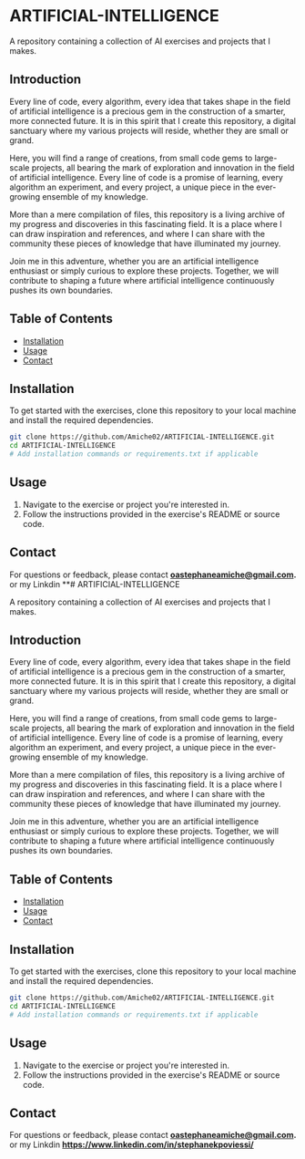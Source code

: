 # ARTIFICIAL-INTELLIGENCE


A repository containing a collection of AI exercises and projects that I makes.

## Introduction
Every line of code, every algorithm, every idea that takes shape in the field of artificial intelligence is a precious gem in the construction of a smarter, more connected future. It is in this spirit that I create this repository, a digital sanctuary where my various projects will reside, whether they are small or grand.

Here, you will find a range of creations, from small code gems to large-scale projects, all bearing the mark of exploration and innovation in the field of artificial intelligence. Every line of code is a promise of learning, every algorithm an experiment, and every project, a unique piece in the ever-growing ensemble of my knowledge.

More than a mere compilation of files, this repository is a living archive of my progress and discoveries in this fascinating field. It is a place where I can draw inspiration and references, and where I can share with the community these pieces of knowledge that have illuminated my journey.

Join me in this adventure, whether you are an artificial intelligence enthusiast or simply curious to explore these projects. Together, we will contribute to shaping a future where artificial intelligence continuously pushes its own boundaries.

## Table of Contents

- [Installation](#installation)
- [Usage](#usage)
- [Contact](#contact)

## Installation

To get started with the exercises, clone this repository to your local machine and install the required dependencies.

```bash
git clone https://github.com/Amiche02/ARTIFICIAL-INTELLIGENCE.git
cd ARTIFICIAL-INTELLIGENCE
# Add installation commands or requirements.txt if applicable 
```

## Usage

1. Navigate to the exercise or project you're interested in.
2. Follow the instructions provided in the exercise's README or source code.

## Contact

For questions or feedback, please contact **oastephaneamiche@gmail.com.** or my Linkdin **# ARTIFICIAL-INTELLIGENCE


A repository containing a collection of AI exercises and projects that I makes.

## Introduction
Every line of code, every algorithm, every idea that takes shape in the field of artificial intelligence is a precious gem in the construction of a smarter, more connected future. It is in this spirit that I create this repository, a digital sanctuary where my various projects will reside, whether they are small or grand.

Here, you will find a range of creations, from small code gems to large-scale projects, all bearing the mark of exploration and innovation in the field of artificial intelligence. Every line of code is a promise of learning, every algorithm an experiment, and every project, a unique piece in the ever-growing ensemble of my knowledge.

More than a mere compilation of files, this repository is a living archive of my progress and discoveries in this fascinating field. It is a place where I can draw inspiration and references, and where I can share with the community these pieces of knowledge that have illuminated my journey.

Join me in this adventure, whether you are an artificial intelligence enthusiast or simply curious to explore these projects. Together, we will contribute to shaping a future where artificial intelligence continuously pushes its own boundaries.

## Table of Contents

- [Installation](#installation)
- [Usage](#usage)
- [Contact](#contact)

## Installation

To get started with the exercises, clone this repository to your local machine and install the required dependencies.

```bash
git clone https://github.com/Amiche02/ARTIFICIAL-INTELLIGENCE.git
cd ARTIFICIAL-INTELLIGENCE
# Add installation commands or requirements.txt if applicable 
```

## Usage

1. Navigate to the exercise or project you're interested in.
2. Follow the instructions provided in the exercise's README or source code.

## Contact

For questions or feedback, please contact **oastephaneamiche@gmail.com.** or my Linkdin **https://www.linkedin.com/in/stephanekpoviessi/**

